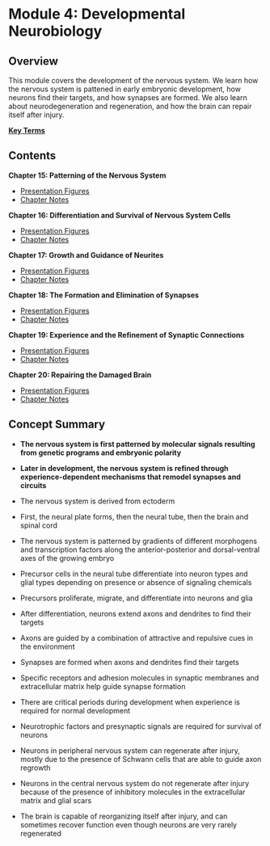 # Module 4: Developmental Neurobiology

## Overview

This module covers the development of the nervous system. We learn how the nervous system is pattened in early embryonic development, how neurons find their targets, and how synapses are formed. We also learn about neurodegeneration and regeneration, and how the brain can repair itself after injury.

[**Key Terms**](4_key_terms.csv)

## Contents

**Chapter 15: Patterning of the Nervous System** 

- [Presentation Figures](./Chapter_15/Chapter_15_presentation.md) 
- [Chapter Notes](./Chapter_15/15_chapter_notes.md) 

**Chapter 16: Differentiation and Survival of Nervous System Cells**

- [Presentation Figures](./Chapter_16/Chapter_16_presentation.md) 
- [Chapter Notes](./Chapter_16/16_chapter_notes.md) 

**Chapter 17: Growth and Guidance of Neurites** 

- [Presentation Figures](./Chapter_17/Chapter_17_presentation.md) 
- [Chapter Notes](./Chapter_17/17_chapter_notes.md) 

**Chapter 18: The Formation and Elimination of Synapses** 

- [Presentation Figures](./Chapter_18/Chapter_18_presentation.md) 
- [Chapter Notes](./Chapter_18/18_chapter_notes.md) 

**Chapter 19: Experience and the Refinement of Synaptic Connections**

- [Presentation Figures](./Chapter_19/Chapter_19_presentation.md) 
- [Chapter Notes](./Chapter_19/19_chapter_notes.md)  

**Chapter 20: Repairing the Damaged Brain** 

- [Presentation Figures](./Chapter_20/Chapter_20_presentation.md) 
- [Chapter Notes](./Chapter_20/20_chapter_notes.md) 

## Concept Summary

- **The nervous system is first patterned by molecular signals resulting from genetic programs and embryonic polarity**

- **Later in development, the nervous system is refined through experience-dependent mechanisms that remodel synapses and circuits**

- The nervous system is derived from ectoderm

- First, the neural plate forms, then the neural tube, then the brain and spinal cord

- The nervous system is patterned by gradients of different morphogens and transcription factors along the anterior-posterior and dorsal-ventral axes of the growing embryo

- Precursor cells in the neural tube differentiate into neuron types and glial types depending on presence or absence of signaling chemicals

- Precursors proliferate, migrate, and differentiate into neurons and glia

- After differentiation, neurons extend axons and dendrites to find their targets

- Axons are guided by a combination of attractive and repulsive cues in the environment

- Synapses are formed when axons and dendrites find their targets

- Specific receptors and adhesion molecules in synaptic membranes and extracellular matrix help guide synapse formation

- There are critical periods during development when experience is required for normal development

- Neurotrophic factors and presynaptic signals are required for survival of neurons

- Neurons in peripheral nervous system can regenerate after injury, mostly due to the presence of Schwann cells that are able to guide axon regrowth

- Neurons in the central nervous system do not regenerate after injury because of the presence of inhibitory molecules in the extracellular matrix and glial scars

- The brain is capable of reorganizing itself after injury, and can sometimes recover function even though neurons are very rarely regenerated


